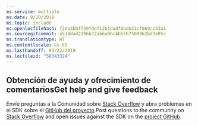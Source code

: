 ```yaml
---
ms.service: multiple
ms.date: 9/20/2018
ms.topic: include
ms.openlocfilehash: f2ea3bbff39fdef12b1dadf8beb31cf069cc53a5
ms.sourcegitcommit: e534dad2d96b72ab6a9bc4b5567508962bd7e05c
ms.translationtype: HT
ms.contentlocale: es-ES
ms.lasthandoff: 03/22/2019
ms.locfileid: "58343324"
---
```

## <a name="get-help-and-give-feedback"></a><span data-ttu-id="6532a-101">Obtención de ayuda y ofrecimiento de comentarios</span><span class="sxs-lookup"><span data-stu-id="6532a-101">Get help and give feedback</span></span>

<span data-ttu-id="6532a-102">Envíe preguntas a la Comunidad sobre [Stack Overflow](http://stackoverflow.com/questions/tagged/azure-sdk-.net) y abra problemas en el SDK sobre el [GitHub del proyecto](https://github.com/Azure/azure-sdk-for-net).</span><span class="sxs-lookup"><span data-stu-id="6532a-102">Post questions to the community on [Stack Overflow](http://stackoverflow.com/questions/tagged/azure-sdk-.net) and open issues against the SDK on the [project GitHub](https://github.com/Azure/azure-sdk-for-net).</span></span>